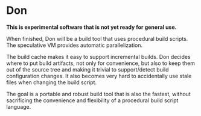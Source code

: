 # Don

**This is experimental software that is not yet ready for general use.**

When finished, Don will be a build tool that uses procedural build scripts. The
speculative VM provides automatic parallelization.

The build cache makes it easy to support incremental builds. Don decides where
to put build artifacts, not only for convenience, but also to keep them out of
the source tree and making it trivial to support/detect build configuration
changes. It also becomes very hard to accidentally use stale files when changing
the build script.

The goal is a portable and robust build tool that is also the fastest, without
sacrificing the convenience and flexibility of a procedural build script language.
